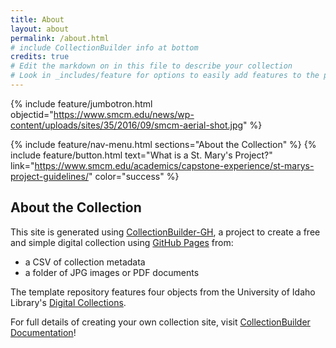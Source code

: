 ```yaml
---
title: About
layout: about
permalink: /about.html
# include CollectionBuilder info at bottom
credits: true
# Edit the markdown on in this file to describe your collection
# Look in _includes/feature for options to easily add features to the page
---
```


{% include feature/jumbotron.html objectid="https://www.smcm.edu/news/wp-content/uploads/sites/35/2016/09/smcm-aerial-shot.jpg" %}

{% include feature/nav-menu.html sections="About the Collection" %}
{% include feature/button.html text="What is a St. Mary's Project?" link="https://www.smcm.edu/academics/capstone-experience/st-marys-project-guidelines/" color="success" %}
## About the Collection

This site is generated using [CollectionBuilder-GH](https://collectionbuilding.github.io/gh/), a project to create a free and simple digital collection using [GitHub Pages](https://pages.github.com/) from: 

- a CSV of collection metadata
- a folder of JPG images or PDF documents

The template repository features four objects from the University of Idaho Library's [Digital Collections](https://www.lib.uidaho.edu/digital). 

For full details of creating your own collection site, visit [CollectionBuilder Documentation](https://collectionbuilder.github.io/cb-docs/)!



